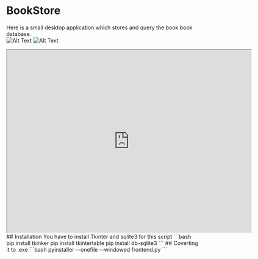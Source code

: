 # BookStore
Here is a small desktop application which stores and query the book book database.<br/>
![Alt Text](https://img.shields.io/badge/Python-3.7.4-red)
![Alt Text](https://img.shields.io/badge/MySQL-8.0-orange)<br/>
<iframe src="https://drive.google.com/file/d/1wqSYkOQ8MEyDTqjXy_sOrok-khdRU-Ks/preview" width="640" height="480"></iframe>
## Installation
You have to install Tkinter and sqlite3 for this script
```bash
pip install tkinker
pip install tkintertable
pip install db-sqlite3
```
## Coverting it to .exe
```bash
pyinstaller --onefile --windowed frontend.py
```
